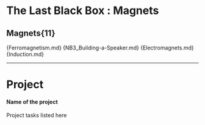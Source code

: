 # The Last Black Box : Magnets

## Magnets{11}

{Ferromagnetism.md}
{NB3_Building-a-Speaker.md}
{Electromagnets.md}
{Induction.md}

---

# Project
#### Name of the project
Project tasks listed here
